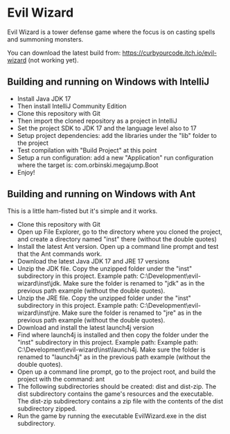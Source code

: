 # Evil Wizard

Evil Wizard is a tower defense game where the focus is on casting spells and summoning monsters.

You can download the latest build from: https://curbyourcode.itch.io/evil-wizard (not working yet).

## Building and running on Windows with IntelliJ

- Install Java JDK 17
- Then install IntelliJ Community Edition
- Clone this repository with Git
- Then import the cloned repository as a project in IntelliJ
- Set the project SDK to JDK 17 and the language level also to 17
- Setup project dependencies: add the libraries under the "lib" folder to the project
- Test compilation with "Build Project" at this point
- Setup a run configuration: add a new "Application" run configuration where the target is: com.orbinski.megajump.Boot
- Enjoy!

## Building and running on Windows with Ant

This is a little ham-fisted but it's simple and it works.

- Clone this repository with Git
- Open up File Explorer, go to the directory where you cloned the project, and create a directory named "inst" there (without the double quotes)
- Install the latest Ant version. Open up a command line prompt and test that the Ant commands work.
- Download the latest Java JDK 17 and JRE 17 versions
- Unzip the JDK file. Copy the unzipped folder under the "inst" subdirectory in this project. 
  Example path: C:\Development\evil-wizard\inst\jdk. Make sure the folder is renamed to "jdk" as in the previous path example (without the double quotes).
- Unzip the JRE file. Copy the unzipped folder under the "inst" subdirectory in this project.
  Example path: C:\Development\evil-wizard\inst\jre. Make sure the folder is renamed to "jre" as in the previous path example (without the double quotes).
- Download and install the latest launch4j version
- Find where launch4j is installed and then copy the folder under the "inst" subdirectory in this project. 
  Example path: Example path: C:\Development\evil-wizard\inst\launch4j. Make sure the folder is renamed to "launch4j" 
  as in the previous path example (without the double quotes).
- Open up a command line prompt, go to the project root, and build the project with the command: ant 
- The following subdirectories should be created: dist and dist-zip. The dist subdirectory contains the game's resources
  and the executable. The dist-zip subdirectory contains a zip file with the contents of the dist subdirectory zipped. 
- Run the game by running the executable EvilWizard.exe in the dist subdirectory.
